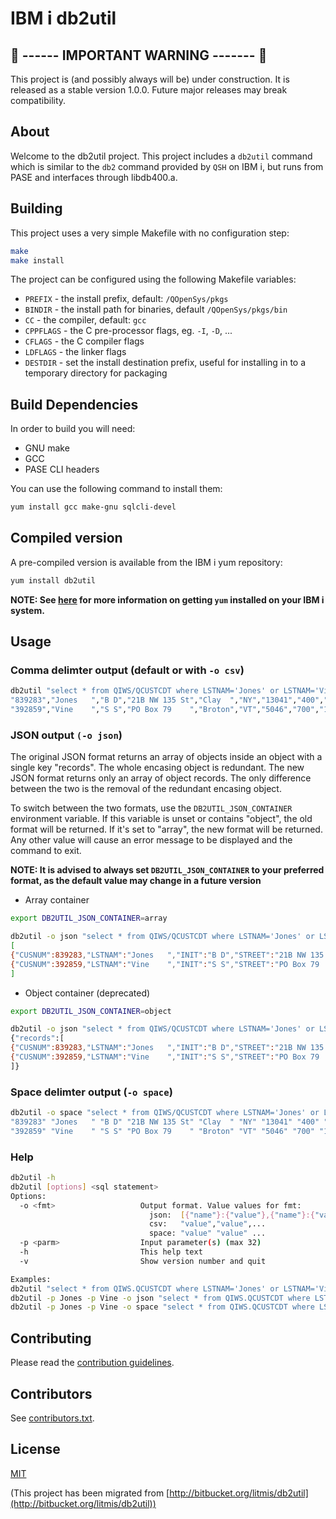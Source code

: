 # IBM i db2util

## :rotating_light: ------ IMPORTANT WARNING ------- :rotating_light:

This project is (and possibly always will be) under construction. It is released as a stable version 1.0.0. Future major releases may break compatibility.

## About

Welcome to the db2util project. This project includes a `db2util` command which is similar to the `db2` command provided by `QSH` on IBM i, but runs from PASE and interfaces through libdb400.a.

## Building

This project uses a very simple Makefile with no configuration step:

```sh
make
make install
```

The project can be configured using the following Makefile variables:

- `PREFIX` - the install prefix, default: `/QOpenSys/pkgs`
- `BINDIR` - the install path for binaries, default `/QOpenSys/pkgs/bin`
- `CC` - the compiler, default: `gcc`
- `CPPFLAGS` - the C pre-processor flags, eg. `-I`, `-D`, ...
- `CFLAGS` - the C compiler flags
- `LDFLAGS` - the linker flags
- `DESTDIR` - set the install destination prefix, useful for installing in to a temporary directory for packaging

## Build Dependencies

In order to build you will need:

- GNU make
- GCC
- PASE CLI headers

You can use the following command to install them:

```sh
yum install gcc make-gnu sqlcli-devel
```

## Compiled version

A pre-compiled version is available from the IBM i yum repository:

```sh
yum install db2util
```

**NOTE: See [here](http://ibm.biz/ibmi-rpms) for more information on getting `yum` installed on your IBM i system.**

## Usage

### Comma delimter output (default or with `-o csv`)

```sh
db2util "select * from QIWS/QCUSTCDT where LSTNAM='Jones' or LSTNAM='Vine'"
"839283","Jones   ","B D","21B NW 135 St","Clay  ","NY","13041","400","1","100.00","0.00"
"392859","Vine    ","S S","PO Box 79    ","Broton","VT","5046","700","1","439.00","0.00"
```

### JSON output `(-o json`)

The original JSON format returns an array of objects inside an object with a single key "records". The whole encasing object is redundant. The new JSON format returns only an array of object records. The only difference between the two is the removal of the redundant encasing object.

To switch between the two formats, use the `DB2UTIL_JSON_CONTAINER` environment variable. If this variable is unset or contains "object", the old format will be returned. If it's set to "array", the new format will be returned. Any other value will cause an error message to be displayed and the command to exit.

**NOTE: It is advised to always set `DB2UTIL_JSON_CONTAINER` to your preferred format, as the default value may change in a future version**

- Array container

```sh
export DB2UTIL_JSON_CONTAINER=array

db2util -o json "select * from QIWS/QCUSTCDT where LSTNAM='Jones' or LSTNAM='Vine'"
[
{"CUSNUM":839283,"LSTNAM":"Jones   ","INIT":"B D","STREET":"21B NW 135 St","CITY":"Clay  ","STATE":"NY","ZIPCOD":13041,"CDTLMT":400,"CHGCOD":1,"BALDUE":100.00,"CDTDUE":0.00},
{"CUSNUM":392859,"LSTNAM":"Vine    ","INIT":"S S","STREET":"PO Box 79    ","CITY":"Broton","STATE":"VT","ZIPCOD":5046,"CDTLMT":700,"CHGCOD":1,"BALDUE":439.00,"CDTDUE":0.00}
]
```

- Object container (deprecated)

```sh
export DB2UTIL_JSON_CONTAINER=object

db2util -o json "select * from QIWS/QCUSTCDT where LSTNAM='Jones' or LSTNAM='Vine'"
{"records":[
{"CUSNUM":839283,"LSTNAM":"Jones   ","INIT":"B D","STREET":"21B NW 135 St","CITY":"Clay  ","STATE":"NY","ZIPCOD":13041,"CDTLMT":400,"CHGCOD":1,"BALDUE":100.00,"CDTDUE":0.00},
{"CUSNUM":392859,"LSTNAM":"Vine    ","INIT":"S S","STREET":"PO Box 79    ","CITY":"Broton","STATE":"VT","ZIPCOD":5046,"CDTLMT":700,"CHGCOD":1,"BALDUE":439.00,"CDTDUE":0.00}
]}
```

### Space delimter output (`-o space`)

```sh
db2util -o space "select * from QIWS/QCUSTCDT where LSTNAM='Jones' or LSTNAM='Vine'"
"839283" "Jones   " "B D" "21B NW 135 St" "Clay  " "NY" "13041" "400" "1" "100.00" "0.00"
"392859" "Vine    " "S S" "PO Box 79    " "Broton" "VT" "5046" "700" "1" "439.00" "0.00"
```

### Help

```sh
db2util -h
db2util [options] <sql statement>
Options:
  -o <fmt>                   Output format. Value values for fmt:
                               json:  [{"name"}:{"value"},{"name"}:{"value"},...]
                               csv:   "value","value",...
                               space: "value" "value" ...
  -p <parm>                  Input parameter(s) (max 32)
  -h                         This help text
  -v                         Show version number and quit

Examples:
db2util "select * from QIWS.QCUSTCDT where LSTNAM='Jones' or LSTNAM='Vine'"
db2util -p Jones -p Vine -o json "select * from QIWS.QCUSTCDT where LSTNAM=? or LSTNAM=?"
db2util -p Jones -p Vine -o space "select * from QIWS.QCUSTCDT where LSTNAM=? or LSTNAM=?"
```

## Contributing

Please read the [contribution guidelines](CONTRIBUTING.md).

## Contributors

See [contributors.txt](contributors.txt).

## License

[MIT](LICENSE)

(This project has been migrated from [http://bitbucket.org/litmis/db2util](http://bitbucket.org/litmis/db2util))
